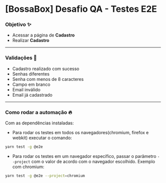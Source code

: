 # [BossaBox]  Desafio QA - Testes E2E

### Objetivo ✨

- Acessar a página de **Cadastro**
- Realizar **Cadastro**

---

### Validações 🔎

- Cadastro realizado com sucesso
- Senhas diferentes
- Senha com menos de 8 caracteres
- Campo em branco
- Email inválido
- Email já cadastrado

---
### Como rodar a automação 🔥
Com as dependências instaladas:
- Para rodar os testes em todos os navegadores(chromium, firefox e webkit) executar o comando:
```bash
yarn test -g @e2e
```
- Para rodar os testes em um navegador específico, passar o parâmetro `--project` com o valor de acordo com o navegador escolhido. Exemplo com chromium:
```bash
yarn test -g @e2e --project=chromium
```